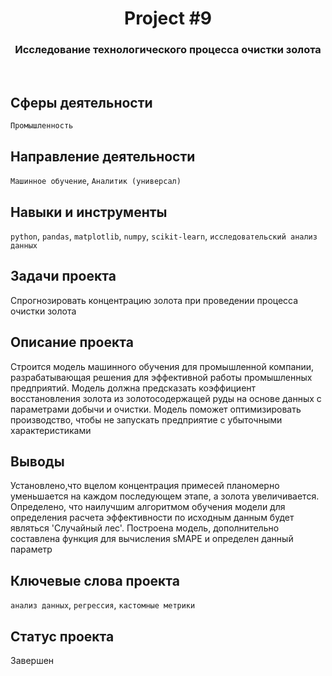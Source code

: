 <h1 align="center">  
  Project #9 
</h1> 

<h3 align="center"> Исследование технологического процесса очистки золота </h3>
<br>

## Сферы деятельности
`Промышленность`

## Направление деятельности
`Машинное обучение`, `Аналитик (универсал)`

## Навыки и инструменты
`python`, `pandas`, `matplotlib`, `numpy`, `scikit-learn`, `исследовательский анализ данных`

## Задачи проекта
Спрогнозировать концентрацию золота при проведении процесса очистки золота

## Описание проекта
Строится модель машинного обучения для промышленной компании, разрабатывающая решения для эффективной работы промышленных предприятий. Модель должна предсказать коэффициент восстановления золота из золотосодержащей руды на основе данных с параметрами добычи и очистки. Модель поможет оптимизировать производство, чтобы не запускать предприятие с убыточными характеристиками

## Выводы
Установлено,что вцелом концентрация примесей планомерно уменьшается на каждом последующем этапе, а золота увеличивается. Определено, что наилучшим алгоритмом обучения модели для определения расчета эффективности по исходным данным будет являться 'Случайный лес'. Построена модель, дополнительно составлена функция для вычисления sMAPE и определен данный параметр

## Ключевые слова проекта
`анализ данных`, `регрессия`, `кастомные метрики`

## Статус проекта
Завершен
